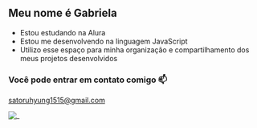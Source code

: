 ## Meu nome é Gabriela

- Estou estudando na Alura
- Estou me desenvolvendo na linguagem JavaScript
- Utilizo esse espaço para minha organização e compartilhamento dos meus projetos desenvolvidos

### Você pode entrar em contato comigo 📫

satoruhyung1515@gmail.com

![_](https://tenor.com/pt-BR/view/umm-gif-11714145596342171098)


